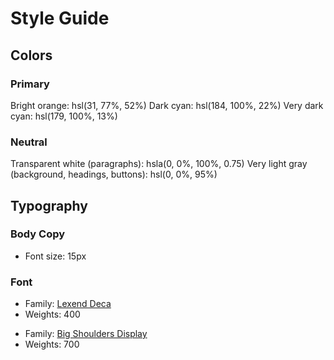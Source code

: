 # Style Guide

## Colors

### Primary

Bright orange: hsl(31, 77%, 52%)
Dark cyan: hsl(184, 100%, 22%)
Very dark cyan: hsl(179, 100%, 13%)

### Neutral

Transparent white (paragraphs): hsla(0, 0%, 100%, 0.75)
Very light gray (background, headings, buttons): hsl(0, 0%, 95%)

## Typography

### Body Copy

- Font size: 15px

### Font

<!-- Undertekst og knapp tekst -->

- Family: [Lexend Deca](https://fonts.google.com/specimen/Lexend+Deca)
- Weights: 400

<!-- Overskift/navn på bil/type -->

- Family: [Big Shoulders Display](https://fonts.google.com/specimen/Big+Shoulders?query=big+shoulders+display)
- Weights: 700
